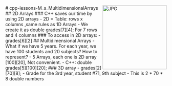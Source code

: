 <img align="right" height="200px" alt="JPG" src="https://user-images.githubusercontent.com/76912120/207598873-50f2f443-d2f4-47c9-84b5-fd4fced551ae.jpg" />
# cpp-lessons-M_s_MultidimensionalArrays
## 2D Arrays
### C++ saves our time by using 2D arrays
- 2D = Table: rows x columns ,same rules as 1D Arrays
- We create it as double grades[7][4]; For 7 rows and 4 columns
### To access in 2D arrays:
- grades[6][2]
## Multidimensional Arrays
- What if we have 5 years. For each year, we have 100 students and 20 subjects? How to represent?
  - 5 Arrays, each one is 2D array [100][20], Not convenient.
  - C++: double grades[5][100][20];
### 3D array
- grades[2][70][8];
   - Grade for the 3rd year, student #71, 9th subject
    - This is 2 * 70 * 8 double numbers
